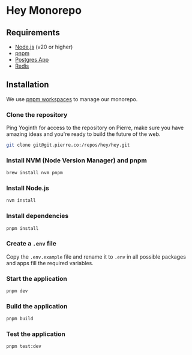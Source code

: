 # Hey Monorepo

## Requirements

- [Node.js](https://nodejs.org/en/download/) (v20 or higher)
- [pnpm](https://pnpm.io/installation)
- [Postgres App](https://postgresapp.com/)
- [Redis](https://redis.io/download)

## Installation

We use [pnpm workspaces](https://pnpm.io/workspaces) to manage our monorepo.

### Clone the repository

Ping Yoginth for access to the repository on Pierre, make sure you have amazing ideas and you're ready to build the future of the web.

```bash
git clone git@git.pierre.co:/repos/hey/hey.git
```

### Install NVM (Node Version Manager) and pnpm

```bash
brew install nvm pnpm
```

### Install Node.js

```bash
nvm install
```

### Install dependencies

```bash
pnpm install
```

### Create a `.env` file

Copy the `.env.example` file and rename it to `.env` in all possible packages and apps fill the required variables.

### Start the application

```bash
pnpm dev
```

### Build the application

```bash
pnpm build
```

### Test the application

```bash
pnpm test:dev
```
